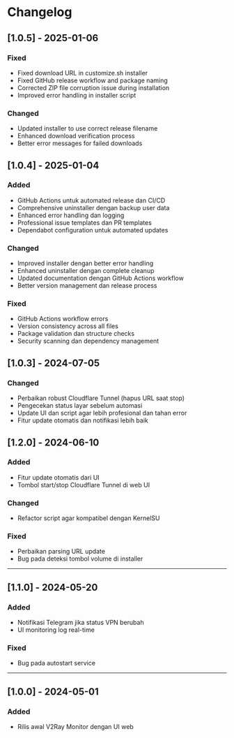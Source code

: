# Changelog

## [1.0.5] - 2025-01-06
### Fixed
- Fixed download URL in customize.sh installer
- Fixed GitHub release workflow and package naming
- Corrected ZIP file corruption issue during installation
- Improved error handling in installer script

### Changed
- Updated installer to use correct release filename
- Enhanced download verification process
- Better error messages for failed downloads

## [1.0.4] - 2025-01-04
### Added
- GitHub Actions untuk automated release dan CI/CD
- Comprehensive uninstaller dengan backup user data
- Enhanced error handling dan logging
- Professional issue templates dan PR templates
- Dependabot configuration untuk automated updates

### Changed
- Improved installer dengan better error handling
- Enhanced uninstaller dengan complete cleanup
- Updated documentation dengan GitHub Actions workflow
- Better version management dan release process

### Fixed
- GitHub Actions workflow errors
- Version consistency across all files
- Package validation dan structure checks
- Security scanning dan dependency management

## [1.0.3] - 2024-07-05
### Changed
- Perbaikan robust Cloudflare Tunnel (hapus URL saat stop)
- Pengecekan status layar sebelum automasi
- Update UI dan script agar lebih profesional dan tahan error
- Fitur update otomatis dan notifikasi lebih baik

## [1.2.0] - 2024-06-10
### Added
- Fitur update otomatis dari UI
- Tombol start/stop Cloudflare Tunnel di web UI

### Changed
- Refactor script agar kompatibel dengan KernelSU

### Fixed
- Perbaikan parsing URL update
- Bug pada deteksi tombol volume di installer

---

## [1.1.0] - 2024-05-20
### Added
- Notifikasi Telegram jika status VPN berubah
- UI monitoring log real-time

### Fixed
- Bug pada autostart service

---

## [1.0.0] - 2024-05-01
### Added
- Rilis awal V2Ray Monitor dengan UI web
